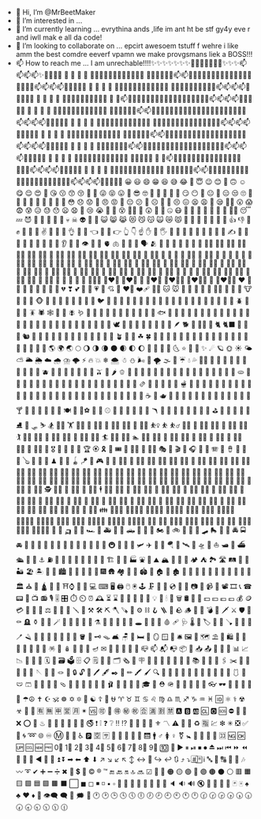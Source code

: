 - 👋 Hi, I’m @MrBeetMaker
- 👀 I’m interested in ... 
- 🌱 I’m currently learning ... evrythina ands ,life  im ant ht be stf gy4y eve r and iwll mak e all da code!
- 💞️ I’m looking to collaborate on ... epcirt  awesoem tstuff f wehre i like amm the best comdre eeverf vpamn we make provgsmans liek a BOSS!!!
- 📫 How to reach me ... I am unrechable!!!!✨✨✨✨✨✨✨👀👀👀👀👀👀👀✨✨✨📫📫📫📫✨🌱🌱🌱🌱 💞️ 💞️ 💞️ 💞️ 💞️🌱🌱✨✨✨✨✨✨✨✨✨
👋👋👋👋👋👋📫📫👋✨✨✨✨✨✨✨👀👀👀👀👀👀👀✨✨✨📫📫📫📫✨🌱🌱🌱🌱 💞️ 💞️ 💞️ 💞️ 💞️🌱🌱✨✨✨✨✨✨✨✨✨
👋👋👋👋👋👀👀✨✨✨📫📫📫📫✨🌱🌱🌱🌱 💞️ 💞️ 💞️ 💞️ 💞️🌱🌱✨✨✨✨🌱🌱🌱 💞️ 💞️📫👋✨✨✨✨✨✨✨👀👀👀👀👀👀👀✨✨✨📫📫📫📫✨🌱🌱🌱🌱 💞️ 💞️ 💞️ 💞️ 💞️🌱🌱✨✨✨✨✨✨✨✨✨
👋👋👋👋👋👋📫📫👋✨✨✨✨✨✨✨👀👀👀👀👀👀👀✨👀👀✨✨✨📫📫📫📫✨🌱🌱🌱🌱 💞️ 💞️ 💞️ 💞️ 💞️🌱🌱✨✨✨✨✨✨✨✨✨
👋✨👀👀👀👀👀👀👀✨👀👀✨✨✨📫📫📫📫✨🌱🌱🌱🌱 💞️ 💞️ 💞️ 💞️ 💞️🌱🌱✨✨✨✨✨✨✨✨✨
👋👋👋👋👋👋📫📫👋✨✨✨✨✨✨✨👀👀👀👀👀👀👀✨✨✨📫📫📫📫✨🌱🌱🌱🌱 💞️ 💞️ 💞️ 💞️ 💞️🌱🌱✨✨✨👋📫📫👋✨✨✨✨✨✨✨👀👀👀👀👀👀👀✨✨✨📫📫📫📫✨🌱🌱🌱🌱 💞️ 💞️ 💞️ 💞️ 💞️🌱🌱✨✨✨✨✨✨✨✨✨
👋👋🌱🌱🌱 💞️ 💞️📫👋✨✨✨✨✨✨✨👀👀👀👀👀👀👀✨✨✨📫📫📫📫✨🌱🌱🌱🌱 💞️ 💞️ 💞️ 💞️ 💞️🌱🌱✨✨✨✨✨✨✨✨✨
👋👋👋👋👋👋📫📫👋✨✨✨✨✨✨✨👀👀👀👀👀👀👀✨👀👀✨✨✨📫📫📫📫✨🌱🌱🌱🌱 😀 😃 😄 😁 😆 😅 😂 🤣 😇 😉 😊 🙂 🙃 ☺ 😋 😌 😍 🥰 😘 😗 😙 😚 🥲 🤪 😜 😝 😛 🤑 😎 🤓 🥸 🧐 🤠 🥳 🤡 😏 😶 🫥 😐 🫤 😑 😒 🙄 🤨 🤔 🤫 🤭 🫢 🫡 🤗 🫣 🤥 😳 😞 😟 😤 😠 😡 🤬 😔 😕 🙁 ☹ 😬 🥺 😣 😖 😫 😩 🥱 😪 😮‍💨 😮 😱 😨 😰 😥 😓 😯 😦 😧 🥹 😢 😭 🤤 🤩 😵 😵‍💫 🥴 😲 🤯 🫠 🤐 😷 🤕 🤒 🤮 🤢 🤧 🥵 🥶 😶‍🌫️ 😴 💤 😈 👿 👹 👺 💩 👻 💀 ☠ 👽 🤖 🎃 😺 😸 😹 😻 😼 😽 🙀 😿 😾 🫶 👐 🤲 🙌 👏 🙏 🤝 👍 👎 👊 ✊ 🤛 🤜 🤞 ✌ 🫰 🤘 🤟 👌 🤌 🤏 👈 🫳 🫴 👉 👆 👇 ☝ ✋ 🤚 🖐 🖖 👋 🤙 🫲 🫱 💪 🦾 🖕 🫵 ✍ 🤳 💅 🦵 🦿 🦶 👄 🫦 🦷 👅 👂 🦻 👃 👁 👀 🧠 🫀 🫁 🦴 👤 👥 🗣 🫂 👶 👧 🧒 👦 👩 🧑 👨 👩‍🦱 🧑‍🦱 👨‍🦱 👩‍🦰 🧑‍🦰 👨‍🦰 👱‍♀️ 👱 👱‍♂️ 👩‍🦳 🧑‍🦳 👨‍🦳 👩‍🦲 🧑‍🦲 👨‍🦲 🧔‍♀️ 🧔 🧔‍♂️ 👵 🧓 👴 👲 👳‍♀️ 👳 👳‍♂️ 🧕 👼 👸 🫅 🤴 👰 👰‍♀️ 👰‍♂️ 🤵‍♀️ 🤵 🤵‍♂️ 🙇‍♀️ 🙇 🙇‍♂️ 💁‍♀️ 💁 💁‍♂️ 🙅‍♀️ 🙅 🙅‍♂️ 🙆‍♀️ 🙆 🙆‍♂️ 🤷‍♀️ 🤷 🤷‍♂️ 🙋‍♀️ 🙋 🙋‍♂️ 🤦‍♀️ 🤦 🤦‍♂️ 🧏‍♀️ 🧏 🧏‍♂️ 🙎‍♀️ 🙎 🙎‍♂️ 🙍‍♀️ 🙍 🙍‍♂️ 💇‍♀️ 💇 💇‍♂️ 💆‍♀️ 💆 💆‍♂️ 🤰 🫄 🫃 🤱 👩‍🍼 🧑‍🍼 👨‍🍼 🧎‍♀️ 🧎 🧎‍♂️ 🧍‍♀️ 🧍 🧍‍♂️ 💃 🕺 👫 👭 👬 🧑‍🤝‍🧑 👩‍❤️‍👨 👩‍❤️‍👩 💑 👨‍❤️‍👨 👩‍❤️‍💋‍👨 👩‍❤️‍💋‍👩 💏 👨‍❤️‍💋‍👨 ❤ 🧡 💛 💚 💙 💜 🤎 🖤 🤍 💔 ❣ 💕 💞 💓 💗 💖 💘 💝 ❤️‍🔥 ❤️‍🩹 💟🐶 🐱 🐭 🐹 🐰 🐻 🧸 🐼 🐻‍❄️ 🐨 🐯 🦁 🐮 🐷 🐽 🐸 🐵 🙈 🙉 🙊 🐒 🦍 🦧 🐔 🐧 🐦 🐤 🐣 🐥 🐺 🦊 🦝 🐗 🐴 🦓 🦒 🦌 🦘 🦥 🦦 🦫 🦄 🐝 🐛 🦋 🐌 🪲 🐞 🐜 🦗 🪳 🕷 🕸 🦂 🦟 🪰 🪱 🦠 🐢 🐍 🦎 🐙 🦑 🦞 🦀 🦐 🦪 🐠 🐟 🐡 🐬 🦈 🦭 🐳 🐋 🐊 🐆 🐅 🐃 🐂 🐄 🦬 🐪 🐫 🦙 🐘 🦏 🦛 🦣 🐐 🐏 🐑 🐎 🐖 🦇 🐓 🦃 🕊 🦅 🦆 🦢 🦉 🦩 🦚 🦜 🦤 🪶 🐕 🦮 🐕‍🦺 🐩 🐈 🐈‍⬛ 🐇 🐀 🐁 🐿 🦨 🦡 🦔 🐾 🐉 🐲 🦕 🦖 🌵 🎄 🌲 🌳 🌴 🪴 🌱 🌿 ☘ 🍀 🎍 🎋 🍃 🍂 🍁 🌾 🪺 🪹 🌺 🌻 🌹 🥀 🌷 🌼 🌸 🪷 💐 🍄 🐚 🪸 🌎 🌍 🌏 🌕 🌖 🌗 🌘 🌑 🌒 🌓 🌔 🌙 🌚 🌝 🌛 🌜 ⭐ 🌟 💫 ✨ ☄ 🪐 🌞 ☀ 🌤 ⛅ 🌥 🌦 ☁ 🌧 ⛈ 🌩 ⚡ 🔥 💥 ❄ 🌨 ☃ ⛄ 🌬 💨 🌪 🌫 🌈 ☔ 💧 💦 🌊🍏 🍎 🍐 🍊 🍋 🍌 🍉 🍇 🍓 🍈 🍒 🫐 🍑 🥭 🍍 🥥 🥝 🍅 🥑 🫒 🍆 🌶 🫑 🥒 🥬 🥦 🧄 🧅 🌽 🥕 🥗 🥔 🍠 🌰 🥜 🫘 🍯 🍞 🥐 🥖 🫓 🥨 🥯 🥞 🧇 🧀 🍗 🍖 🥩 🍤 🥚 🍳 🥓 🍔 🍟 🌭 🍕 🍝 🥪 🌮 🌯 🫔 🥙 🧆 🍜 🥘 🍲 🫕 🥫 🫙 🧂 🧈 🍥 🍣 🍱 🍛 🍙 🍚 🍘 🥟 🍢 🍡 🍧 🍨 🍦 🍰 🎂 🧁 🥧 🍮 🍭 🍬 🍫 🍿 🍩 🍪 🥠 🥮 ☕ 🍵 🫖 🥣 🍼 🥤 🧋 🧃 🧉 🥛 🫗 🍺 🍻 🍷 🥂 🥃 🍸 🍹 🍾 🍶 🧊 🥄 🍴 🍽 🥢 🥡⚽ 🏀 🏈 ⚾ 🥎 🎾 🏐 🏉 🎱 🥏 🪃 🏓 🏸 🥅 🏒 🏑 🏏 🥍 🥌 ⛳ 🏹 🎣 🤿 🥊 🥋 ⛸ 🎿 🛷 ⛷ 🏂 🏋️‍♀️ 🏋 🏋️‍♂️ 🤺 🤼‍♀️ 🤼 🤼‍♂️ 🤸‍♀️ 🤸 🤸‍♂️ ⛹️‍♀️ ⛹ ⛹️‍♂️ 🤾‍♀️ 🤾 🤾‍♂️ 🧗‍♀️ 🧗 🧗‍♂️ 🏌️‍♀️ 🏌 🏌️‍♂️ 🧘‍♀️ 🧘 🧘‍♂️ 🧖‍♀️ 🧖 🧖‍♂️ 🏄‍♀️ 🏄 🏄‍♂️ 🏊‍♀️ 🏊 🏊‍♂️ 🤽‍♀️ 🤽 🤽‍♂️ 🚣‍♀️ 🚣 🚣‍♂️ 🏇 🚴‍♀️ 🚴 🚴‍♂️ 🚵‍♀️ 🚵 🚵‍♂️ 🎽 🎖 🏅 🥇 🥈 🥉 🏆 🏵 🎗 🎫 🎟 🎪 🤹‍♀️ 🤹 🤹‍♂️ 🎭 🎨 🎬 🎤 🎧 🎼 🎹 🪗 🥁 🪘 🎷 🎺 🎸 🪕 🎻 🎲 🧩 ♟ 🎯 🎳 🪀 🪁 🛝 🎮 👾 🎰 👮‍♀️ 👮 👮‍♂️ 👩‍🚒 🧑‍🚒 👨‍🚒 👷‍♀️ 👷 👷‍♂️ 👩‍🏭 🧑‍🏭 👨‍🏭 👩‍🔧 🧑‍🔧 👨‍🔧 👩‍🌾 🧑‍🌾 👨‍🌾 👩‍🍳 🧑‍🍳 👨‍🍳 👩‍🎤 🧑‍🎤 👨‍🎤 👩‍🎨 🧑‍🎨 👨‍🎨 👩‍🏫 🧑‍🏫 👨‍🏫 👩‍🎓 🧑‍🎓 👨‍🎓 👩‍💼 🧑‍💼 👨‍💼 👩‍💻 🧑‍💻 👨‍💻 👩‍🔬 🧑‍🔬 👨‍🔬 👩‍🚀 🧑‍🚀 👨‍🚀 👩‍⚕️ 🧑‍⚕️ 👨‍⚕️ 👩‍⚖️ 🧑‍⚖️ 👨‍⚖️ 👩‍✈️ 🧑‍✈️ 👨‍✈️ 💂‍♀️ 💂 💂‍♂️ 🥷 🕵️‍♀️ 🕵 🕵️‍♂️ 🤶 🧑‍🎄 🎅 🕴️‍♀️ 🕴 🕴️‍♂️ 🦸‍♀️ 🦸 🦸‍♂️ 🦹‍♀️ 🦹 🦹‍♂️ 🧙‍♀️ 🧙 🧙‍♂️ 🧝‍♀️ 🧝 🧝‍♂️ 🧚‍♀️ 🧚 🧚‍♂️ 🧞‍♀️ 🧞 🧞‍♂️ 🧜‍♀️ 🧜 🧜‍♂️ 🧌 🧛‍♀️ 🧛 🧛‍♂️ 🧟‍♀️ 🧟 🧟‍♂️ 🚶‍♀️ 🚶 🚶‍♂️ 👩‍🦯 🧑‍🦯 👨‍🦯 🏃‍♀️ 🏃 🏃‍♂️ 👩‍🦼 🧑‍🦼 👨‍🦼 👩‍🦽 🧑‍🦽 👨‍🦽 👯‍♀️ 👯 👯‍♂️ 👪 👨‍👩‍👧 👨‍👩‍👧‍👦 👨‍👩‍👦‍👦 👨‍👩‍👧‍👧 👩‍👩‍👦 👩‍👩‍👧 👩‍👩‍👧‍👦 👩‍👩‍👦‍👦 👩‍👩‍👧‍👧 👨‍👨‍👦 👨‍👨‍👧 👨‍👨‍👧‍👦 👨‍👨‍👦‍👦 👨‍👨‍👧‍👧 👩‍👦 👩‍👧 👩‍👧‍👦 👩‍👦‍👦 👩‍👧‍👧 👨‍👦 👨‍👧 👨‍👧‍👦 👨‍👦‍👦 👨‍👧‍👧🚗 🚙 🚕 🛺 🚌 🚎 🏎 🚓 🚑 🚒 🚐 🛻 🚚 🚛 🚜 🏍 🛵 🚲 🦼 🦽 🛴 🛹 🛼 🛞 🚨 🚔 🚍 🚘 🚖 🚡 🚠 🚟 🚃 🚋 🚝 🚄 🚅 🚈 🚞 🚂 🚆 🚇 🚊 🚉 🚁 🛩 ✈ 🛫 🛬 🪂 💺 🛰 🚀 🛸 🛶 ⛵ 🛥 🚤 ⛴ 🛳 🚢 🛟 ⚓ ⛽ 🚧 🚏 🚦 🚥 🛑 🎡 🎢 🎠 🏗 🌁 🗼 🏭 ⛲ 🎑 ⛰ 🏔 🗻 🌋 🗾 🏕 ⛺ 🏞 🛣 🛤 🌅 🌄 🏜 🏖 🏝 🌇 🌆 🏙 🌃 🌉 🌌 🌠 🎇 🎆 🛖 🏘 🏰 🏯 🏟 🗽 🏠 🏡 🏚 🏢 🏬 🏣 🏤 🏥 🏦 🏨 🏪 🏫 🏩 💒 🏛 ⛪ 🕌 🛕 🕍 🕋 ⛩⌚ 📱 📲 💻 ⌨ 🖥 🖨 🖱 🖲 🕹 🗜 💽 💾 💿 📀 📼 📷 📸 📹 🎥 📽 🎞 📞 ☎ 📟 📠 📺 📻 🎙 🎚 🎛 ⏱ ⏲ ⏰ 🕰 ⏳ ⌛ 🧮 📡 🔋 🪫 🔌 💡 🔦 🕯 🧯 🗑 🛢 🛒 💸 💵 💴 💶 💷 💰 🪙 💳 🪪 🧾 💎 ⚖ 🦯 🧰 🔧 🪛 🔨 ⚒ 🛠 ⛏ 🪓 🪚 🔩 ⚙ ⛓ 🪝 🪜 🧱 🪨 🪵 🔫 🧨 💣 🔪 🗡 ⚔ 🛡 🚬 ⚰ 🪦 ⚱ 🏺 🔮 🪄 📿 🧿 🪬 💈 🧲 ⚗ 🧪 🧫 🧬 🔭 🔬 🕳 🩻 💊 💉 🩸 🩹 🩺 🌡 🩼 🏷 🔖 🚽 🪠 🚿 🛁 🛀 🪥 🪒 🧴 🧻 🧼 🫧 🧽 🧹 🧺 🪣 🔑 🗝 🪤 🛋 🪑 🛌 🛏 🚪 🪞 🪟 🧳 🛎 🖼 🧭 🗺 ⛱ 🗿 🛍 🎈 🎏 🎀 🧧 🎁 🎊 🎉 🪅 🪩 🪆 🎎 🎐 🏮 🪔 ✉ 📩 📨 📧 💌 📮 📪 📫 📬 📭 📦 📯 📥 📤 📜 📃 📑 📊 📈 📉 📄 📅 📆 🗓 📇 🗃 🗳 🗄 📋 🗒 📁 📂 🗂 🗞 📰 🪧 📓 📕 📗 📘 📙 📔 📒 📚 📖 🔗 📎 🖇 ✂ 📐 📏 📌 📍 🧷 🪡 🧵 🧶 🪢 🔐 🔒 🔓 🔏 🖊 🖋 ✒ 📝 ✏ 🖍 🖌 🔍 🔎 👚 👕 🥼 🦺 🧥 👖 👔 👗 👘 🥻 🩱 👙 🩲 🩳 💄 💋 👣 🧦 🩴 👠 👡 👢 🥿 👞 👟 🩰 🥾 🧢 👒 🎩 🎓 👑 ⛑ 🪖 🎒 👝 👛 👜 💼 👓 🕶 🥽 🧣 🧤 💍 🌂 ☂☮ ✝ ☪ 🕉 ☸ ✡ 🔯 🕎 ☯ ☦ 🛐 ⛎ ♈ ♉ ♊ ♋ ♌ ♍ ♎ ♏ ♐ ♑ ♒ ♓ 🆔 ⚛ ⚕ ☢ ☣ 📴 📳 🈶 🈚 🈸 🈺 🈷 ✴ 🆚 🉑 💮 🉐 ㊙ ㊗ 🈴 🈵 🈹 🈲 🅰 🅱 🆎 🆑 🅾 🆘 ⛔ 📛 🚫 ❌ ⭕ 💢 ♨ 🚷 🚯 🚳 🚱 🔞 📵 🚭 ❗ ❕ ❓ ❔ ‼ ⁉ 💯 🔅 🔆 🔱 ⚜ 〽 ⚠ 🚸 🔰 ♻ 🈯 💹 ❇ ✳ ❎ ✅ 💠 🌀 ➿ 🌐 ♾ Ⓜ 🏧 🚾 ♿ 🅿 🈳 🈂 🛂 🛃 🛄 🛅 🚰 🛗 🚹 ♂ 🚺 ♀ ⚧ 🚼 🚻 🚮 🎦 📶 🈁 🆖 🆗 🆙 🆒 🆕 🆓 0⃣ 1⃣ 2⃣ 3⃣ 4⃣ 5⃣ 6⃣ 7⃣ 8⃣ 9⃣ 🔟 🔢 ▶ ⏸ ⏯ ⏹ ⏺ ⏏ ⏭ ⏮ ⏩ ⏪ 🔀 🔁 🔂 ◀ 🔼 🔽 ⏫ ⏬ ➡ ⬅ ⬆ ⬇ ↗ ↘ ↙ ↖ ↕ ↔ 🔄 ↪ ↩ 🔃 ⤴ ⤵ #⃣ *⃣ ℹ 🔤 🔡 🔠 🔣 🎵 🎶 〰 ➰ ✔ ➕ ➖ ➗ ✖ 🟰 💲 💱 © ® ™ 🔚 🔙 🔛 🔝 🔜 ☑ 🔘 🔴 🟠 🟡 🟢 🔵 🟣 🟤 ⚫ ⚪ 🟥 🟧 🟨 🟩 🟦 🟪 🟫 ⬛ ⬜ ◼ ◻ ◾ ◽ ▪ ▫ 🔸 🔹 🔶 🔷 🔺 🔻 🔲 🔳 🔈 🔉 🔊 🔇 📣 📢 🔔 🔕 🃏 🀄 ♠ ♣ ♥ ♦ 🎴 👁‍🗨 🗨 💭 🗯 💬 🕐 🕑 🕒 🕓 🕔 🕕 🕖 🕗 🕘 🕙 🕚 🕛 🕜 🕝 🕞 🕟 🕠 🕡 🕢 🕣 🕤 🕥 🕦 🕧 

<!---
MrBeetMaker/MrBeetMaker is a ✨ special ✨ repository because its `README.md` (this file) appears on your GitHub profile.
You can click the Preview link to take a look at your changes.
--->
